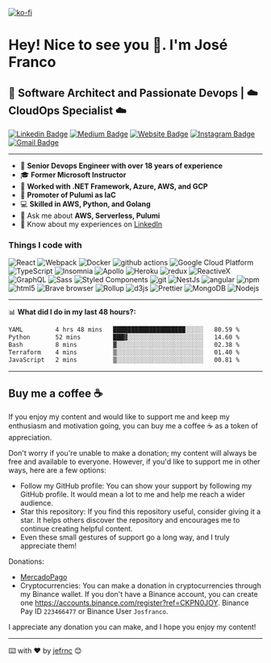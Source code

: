 [![ko-fi](https://www.ko-fi.com/img/githubbutton_sm.svg)](https://ko-fi.com/jefrnc)
<h1>Hey! Nice to see you 👋. I'm José Franco</h1>
<h2>🚀 Software Architect and Passionate Devops | ☁️ CloudOps Specialist ☁️</h2>

[![Linkedin Badge](https://img.shields.io/badge/-joffranco-blue?style=flat&logo=Linkedin&logoColor=white&link=https://www.linkedin.com/in/joffranco/)](https://www.linkedin.com/in/joffranco/)
[![Medium Badge](https://img.shields.io/badge/-@jefrnc-000000?style=flat&labelColor=000000&logo=Medium&link=https://medium.com/@jefrnc)](https://medium.com/@jefrnc)
[![Website Badge](https://img.shields.io/badge/-vlipo.io-47CCCC?style=flat&logo=Google-Chrome&logoColor=white&link=https://vlipo.io)](https://vlipo.io)
[![Instagram Badge](https://img.shields.io/badge/-@__jefrnc-purple?style=flat&logo=instagram&logoColor=white&link=https://instagram.com/jefrnc/)](https://instagram.com/jefrnc)
[![Gmail Badge](https://img.shields.io/badge/-jsfrnc-c14438?style=flat&logo=Gmail&logoColor=white&link=mailto:jsfrnc@gmail.com)](mailto:jsfrnc@gmail.com)


---

- 🔭 **Senior Devops Engineer with over 18 years of experience**
- 🎓 **Former Microsoft Instructor**
- 🏢 **Worked with .NET Framework, Azure, AWS, and GCP**
- 🌟 **Promoter of Pulumi as IaC**
- 💻 **Skilled in AWS, Python, and Golang**
- 💬 Ask me about **AWS, Serverless, Pulumi**
- 📄 Know about my experiences on [LinkedIn](https://www.linkedin.com/in/joffranco/)

<h3>Things I code with</h3>
<p>
  <img alt="React" src="https://img.shields.io/badge/-React-45b8d8?style=flat-square&logo=react&logoColor=white" />
  <img alt="Webpack" src="https://img.shields.io/badge/-Webpack-8DD6F9?style=flat-square&logo=webpack&logoColor=white" /> 
  <img alt="Docker" src="https://img.shields.io/badge/-Docker-46a2f1?style=flat-square&logo=docker&logoColor=white" />
  <img alt="github actions" src="https://img.shields.io/badge/-Github_Actions-2088FF?style=flat-square&logo=github-actions&logoColor=white" />
  <img alt="Google Cloud Platform" src="https://img.shields.io/badge/-Google_Cloud_Platform-1a73e8?style=flat-square&logo=google-cloud&logoColor=white" />
  <img alt="TypeScript" src="https://img.shields.io/badge/-TypeScript-007ACC?style=flat-square&logo=typescript&logoColor=white" />
  <img alt="Insomnia" src="https://img.shields.io/badge/-Insomnia-5849BE?style=flat-square&logo=insomnia&logoColor=white" />
  <img alt="Apollo" src="https://img.shields.io/badge/-Apollo%20GraphQL-311C87?style=flat-square&logo=apollo-graphql&logoColor=white" />
  <img alt="Heroku" src="https://img.shields.io/badge/-Heroku-430098?style=flat-square&logo=heroku&logoColor=white" />
  <img alt="redux" src="https://img.shields.io/badge/-Redux-764ABC?style=flat-square&logo=redux&logoColor=white" />
  <img alt="ReactiveX" src="https://img.shields.io/badge/-RxJs-B7178C?style=flat-square&logo=reactivex&logoColor=white" />
  <img alt="GraphQL" src="https://img.shields.io/badge/-GraphQL-E10098?style=flat-square&logo=graphql&logoColor=white" />
  <img alt="Sass" src="https://img.shields.io/badge/-Sass-CC6699?style=flat-square&logo=sass&logoColor=white" />
  <img alt="Styled Components" src="https://img.shields.io/badge/-Styled_Components-db7092?style=flat-square&logo=styled-components&logoColor=white" />
  <img alt="git" src="https://img.shields.io/badge/-Git-F05032?style=flat-square&logo=git&logoColor=white" />
  <img alt="NestJs" src="https://img.shields.io/badge/-NestJs-ea2845?style=flat-square&logo=nestjs&logoColor=white" />
  <img alt="angular" src="https://img.shields.io/badge/-Angular-DD0031?style=flat-square&logo=angular&logoColor=white" />
  <img alt="npm" src="https://img.shields.io/badge/-NPM-CB3837?style=flat-square&logo=npm&logoColor=white" />
  <img alt="html5" src="https://img.shields.io/badge/-HTML5-E34F26?style=flat-square&logo=html5&logoColor=white" />
  <img alt="Brave browser" src="https://img.shields.io/badge/-Brave_Browser-FB542B?style=flat-square&logo=brave&logoColor=white" />
  <img alt="Rollup" src="https://img.shields.io/badge/-Rollup-EC4A3F?style=flat-square&logo=rollup.js&logoColor=white" />
  <img alt="d3js" src="https://img.shields.io/badge/-D3.js-F9A03C?style=flat-square&logo=d3.js&logoColor=white" />
  <img alt="Prettier" src="https://img.shields.io/badge/-Prettier-F7B93E?style=flat-square&logo=prettier&logoColor=white" />
  <img alt="MongoDB" src="https://img.shields.io/badge/-MongoDB-13aa52?style=flat-square&logo=mongodb&logoColor=white" />
  <img alt="Nodejs" src="https://img.shields.io/badge/-Nodejs-43853d?style=flat-square&logo=Node.js&logoColor=white" />
</p>

---

📊 **What did I do in my last 48 hours?:**
<!--START_SECTION:waka-->

```txt
YAML         4 hrs 48 mins   ████████████████████░░░░░   80.59 %
Python       52 mins         ███▓░░░░░░░░░░░░░░░░░░░░░   14.60 %
Bash         8 mins          ▓░░░░░░░░░░░░░░░░░░░░░░░░   02.38 %
Terraform    4 mins          ▒░░░░░░░░░░░░░░░░░░░░░░░░   01.40 %
JavaScript   2 mins          ▒░░░░░░░░░░░░░░░░░░░░░░░░   00.81 %
```

<!--END_SECTION:waka-->

---

##  Buy me a coffee ☕

If you enjoy my content and would like to support me and keep my enthusiasm and motivation going, you can buy me a coffee ☕️ as a token of appreciation.

Don't worry if you're unable to make a donation; my content will always be free and available to everyone. However, if you'd like to support me in other ways, here are a few options:

- Follow my GitHub profile: You can show your support by following my GitHub profile. It would mean a lot to me and help me reach a wider audience.
- Star this repository: If you find this repository useful, consider giving it a star. It helps others discover the repository and encourages me to continue creating helpful content.
- Even these small gestures of support go a long way, and I truly appreciate them!

Donations:
- [MercadoPago](https://mpago.la/2Bkj3aR)
- Cryptocurrencies: You can make a donation in cryptocurrencies through my Binance wallet. If you don't have a Binance account, you can create one https://accounts.binance.com/register?ref=CKPN0JOY. Binance Pay ID `223466477` or Binance User `Josfranco`.

I appreciate any donation you can make, and I hope you enjoy my content!

---
⌨️ with ❤️ by [jefrnc](https://github.com/jefrnc) 😊

